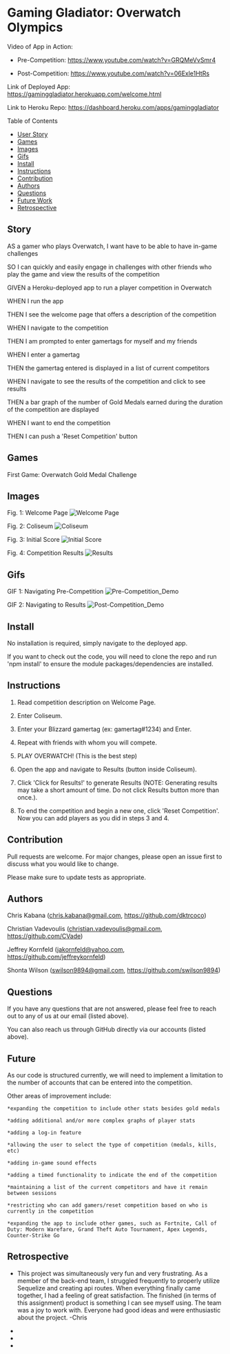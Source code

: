 # Gaming Gladiator: Overwatch Olympics

Video of App in Action: 

* Pre-Competition: https://www.youtube.com/watch?v=GRQMeVvSmr4

* Post-Competition: https://www.youtube.com/watch?v=06Exle1HtRs

Link of Deployed App: https://gaminggladiator.herokuapp.com/welcome.html

Link to Heroku Repo: https://dashboard.heroku.com/apps/gaminggladiator


Table of Contents
* [User Story](#story)
* [Games](#games)
* [Images](#images)
* [Gifs](#gifs)
* [Install](#install)
* [Instructions](#instructions)
* [Contribution](#contribution)
* [Authors](#authors)
* [Questions](#questions)
* [Future Work](#future)
* [Retrospective](#retrospective)

## Story

AS a gamer who plays Overwatch, I want have to be able to have in-game challenges

SO I can quickly and easily engage in challenges with other friends who play the game and view the results of the competition


GIVEN a Heroku-deployed app to run a player competition in Overwatch

WHEN I run the app

THEN I see the welcome page that offers a description of the competition

WHEN I navigate to the competition

THEN I am prompted to enter gamertags for myself and my friends

WHEN I enter a gamertag

THEN the gamertag entered is displayed in a list of current competitors

WHEN I navigate to see the results of the competition and click to see results

THEN a bar graph of the number of Gold Medals earned during the duration of the competition are displayed

WHEN I want to end the competition

THEN I can push a 'Reset Competition' button

## Games

First Game: Overwatch Gold Medal Challenge

## Images

Fig. 1: Welcome Page
![Welcome Page](./public/assets/img/welcome.png)

Fig. 2: Coliseum
![Coliseum](./public/assets/img/coliseum.png)

Fig. 3: Initial Score
![Initial Score](./public/assets/img/initial.png)

Fig. 4: Competition Results
![Results](./public/assets/img/results.png)


## Gifs

GIF 1: Navigating Pre-Competition
![Pre-Competition_Demo](./public/assets/gif/pre.gif.gif)

GIF 2: Navigating to Results
![Post-Competition_Demo](./public/assets/gif/post.gif.gif)

## Install

No installation is required, simply navigate to the deployed app.

If you want to check out the code, you will need to clone the repo and run 'npm install' to ensure the module packages/dependencies are installed.

## Instructions

1. Read competition description on Welcome Page.

2. Enter Coliseum.

3. Enter your Blizzard gamertag (ex: gamertag#1234) and Enter.

4. Repeat with friends with whom you will compete.

5. PLAY OVERWATCH! (This is the best step)

6. Open the app and navigate to Results (button inside Coliseum).

7. Click 'Click for Results!' to generate Results (NOTE: Generating results may take a short amount of time. Do not click Results button more than once.).

8. To end the competition and begin a new one, click 'Reset Competition'. Now you can add players as you did in steps 3 and 4.

## Contribution

Pull requests are welcome. For major changes, please open an issue first to discuss what you would like to change.

Please make sure to update tests as appropriate.

## Authors

Chris Kabana (chris.kabana@gmail.com, https://github.com/dktrcoco)

Christian Vadevoulis (christian.vadevoulis@gmail.com, https://github.com/CVade)

Jeffrey Kornfeld (jakornfeld@yahoo.com, https://github.com/jeffreykornfeld)

Shonta Wilson (swilson9894@gmail.com, https://github.com/swilson9894)

## Questions

If you have any questions that are not answered, please feel free to reach out to any of us at our email (listed above). 

You can also reach us through GitHub directly via our accounts (listed above).

## Future

As our code is structured currently, we will need to implement a limitation to the number of accounts that can be entered into the competition.

Other areas of improvement include:

    *expanding the competition to include other stats besides gold medals

    *adding additional and/or more complex graphs of player stats
    
    *adding a log-in feature

    *allowing the user to select the type of competition (medals, kills, etc)

    *adding in-game sound effects

    *adding a timed functionality to indicate the end of the competition

    *maintaining a list of the current competitors and have it remain between sessions

    *restricting who can add gamers/reset competition based on who is currently in the competition

    *expanding the app to include other games, such as Fortnite, Call of Duty: Modern Warefare, Grand Theft Auto Tournament, Apex Legends, Counter-Strike Go

## Retrospective

* This project was simultaneously very fun and very frustrating. As a member of the back-end team, I struggled frequently to properly utilize Sequelize and creating api routes. When everything finally came together, I had a feeling of great satisfaction. The finished (in terms of this assignment) product is something I can see myself using. The team was a joy to work with. Everyone had good ideas and were enthusiastic about the project. -Chris

* 


* 


* 
